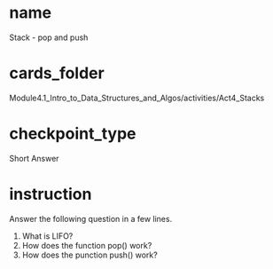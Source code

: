 # name
 Stack - pop and push

 # cards_folder
 Module4.1_Intro_to_Data_Structures_and_Algos/activities/Act4_Stacks

 # checkpoint_type
 Short Answer

 # instruction
  Answer the following question in a few lines.

  1. What is LIFO?
  2. How does the function pop() work?
  3. How does the punction push() work?
